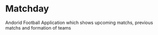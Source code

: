 # Matchday
Andorid Football Application which shows upcoming matchs, previous matchs and formation of teams 
